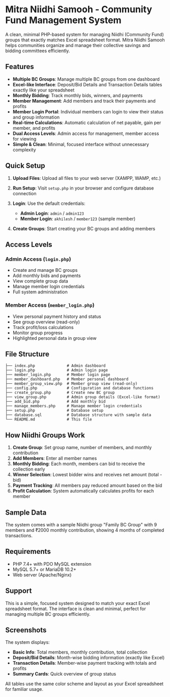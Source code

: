 # Mitra Niidhi Samooh - Community Fund Management System

A clean, minimal PHP-based system for managing Niidhi (Community Fund) groups that exactly matches Excel spreadsheet format. Mitra Niidhi Samooh helps communities organize and manage their collective savings and bidding committees efficiently.

## Features

- **Multiple BC Groups**: Manage multiple BC groups from one dashboard
- **Excel-like Interface**: Deposit/Bid Details and Transaction Details tables exactly like your spreadsheet
- **Monthly Bidding**: Track monthly bids, winners, and payments
- **Member Management**: Add members and track their payments and profits
- **Member Login Portal**: Individual members can login to view their status and group information
- **Real-time Calculations**: Automatic calculation of net payable, gain per member, and profits
- **Dual Access Levels**: Admin access for management, member access for viewing
- **Simple & Clean**: Minimal, focused interface without unnecessary complexity

## Quick Setup

1. **Upload Files**: Upload all files to your web server (XAMPP, WAMP, etc.)

2. **Run Setup**: Visit `setup.php` in your browser and configure database connection

3. **Login**: Use the default credentials:
   - **Admin Login**: `admin` / `admin123`
   - **Member Login**: `akhilesh` / `member123` (sample member)

4. **Create Groups**: Start creating your BC groups and adding members

## Access Levels

### Admin Access (`login.php`)
- Create and manage BC groups
- Add monthly bids and payments
- View complete group data
- Manage member login credentials
- Full system administration

### Member Access (`member_login.php`)
- View personal payment history and status
- See group overview (read-only)
- Track profit/loss calculations
- Monitor group progress
- Highlighted personal data in group view

## File Structure

```
├── index.php              # Admin dashboard
├── login.php              # Admin login page
├── member_login.php       # Member login page
├── member_dashboard.php   # Member personal dashboard
├── member_group_view.php  # Member group view (read-only)
├── config.php             # Configuration and database functions
├── create_group.php       # Create new BC group
├── view_group.php         # Admin group details (Excel-like format)
├── add_bid.php            # Add monthly bid
├── manage_members.php     # Manage member login credentials
├── setup.php              # Database setup
├── database.sql           # Database structure with sample data
└── README.md              # This file
```

## How Niidhi Groups Work

1. **Create Group**: Set group name, number of members, and monthly contribution
2. **Add Members**: Enter all member names
3. **Monthly Bidding**: Each month, members can bid to receive the collection early
4. **Winner Selection**: Lowest bidder wins and receives net amount (total - bid)
5. **Payment Tracking**: All members pay reduced amount based on the bid
6. **Profit Calculation**: System automatically calculates profits for each member

## Sample Data

The system comes with a sample Niidhi group "Family BC Group" with 9 members and ₹2000 monthly contribution, showing 4 months of completed transactions.

## Requirements

- PHP 7.4+ with PDO MySQL extension
- MySQL 5.7+ or MariaDB 10.2+
- Web server (Apache/Nginx)

## Support

This is a simple, focused system designed to match your exact Excel spreadsheet format. The interface is clean and minimal, perfect for managing multiple BC groups efficiently.

## Screenshots

The system displays:
- **Basic Info**: Total members, monthly contribution, total collection
- **Deposit/Bid Details**: Month-wise bidding information (exactly like Excel)
- **Transaction Details**: Member-wise payment tracking with totals and profits
- **Summary Cards**: Quick overview of group status

All tables use the same color scheme and layout as your Excel spreadsheet for familiar usage.
